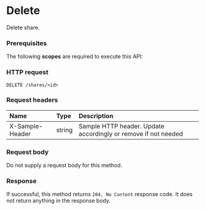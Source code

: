 # Delete

Delete share.
### Prerequisites
The following **scopes** are required to execute this API: 
### HTTP request
<!-- { "blockType": "ignored" } -->
```http
DELETE /shares/<id>

```
### Request headers
| Name       | Type | Description|
|:---------------|:--------|:----------|
| X-Sample-Header  | string  | Sample HTTP header. Update accordingly or remove if not needed|

### Request body
Do not supply a request body for this method.


### Response
If successful, this method returns `204, No Content` response code. It does not return anything in the response body.


<!-- uuid: a6403fad-de1d-4562-b4c5-d6e65e0530b3
2015-10-19 08:55:38 UTC -->
<!-- {
  "type": "#page.annotation",
  "description": "Delete",
  "keywords": "",
  "section": "documentation",
  "tocPath": ""
}-->